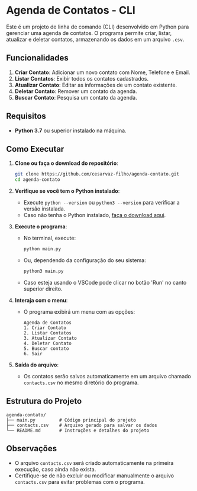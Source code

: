 
# Agenda de Contatos - CLI

Este é um projeto de linha de comando (CLI) desenvolvido em Python para gerenciar uma agenda de contatos. O programa permite criar, listar, atualizar e deletar contatos, armazenando os dados em um arquivo `.csv`.

## Funcionalidades

1. **Criar Contato**: Adicionar um novo contato com Nome, Telefone e Email.
2. **Listar Contatos**: Exibir todos os contatos cadastrados.
3. **Atualizar Contato**: Editar as informações de um contato existente.
4. **Deletar Contato**: Remover um contato da agenda.
5. **Buscar Contato**: Pesquisa um contato da agenda.


## Requisitos

- **Python 3.7** ou superior instalado na máquina.

## Como Executar

1. **Clone ou faça o download do repositório**:
   ```bash
   git clone https://github.com/cesarvaz-filho/agenda-contato.git
   cd agenda-contato
   ```

2. **Verifique se você tem o Python instalado**:
   - Execute `python --version` ou `python3 --version` para verificar a versão instalada.
   - Caso não tenha o Python instalado, [faça o download aqui](https://www.python.org/downloads/).

3. **Execute o programa**:
   - No terminal, execute:
     ```bash
     python main.py
     ```
   - Ou, dependendo da configuração do seu sistema:
     ```bash
     python3 main.py
     ```
   - Caso esteja usando o VSCode pode clicar no botão 'Run' no canto superior direito.

4. **Interaja com o menu**:
   - O programa exibirá um menu com as opções:
     ```
     Agenda de Contatos
     1. Criar Contato
     2. Listar Contatos
     3. Atualizar Contato
     4. Deletar Contato
     5. Buscar contato
     6. Sair
     ```

5. **Saída do arquivo**:
   - Os contatos serão salvos automaticamente em um arquivo chamado `contacts.csv` no mesmo diretório do programa.

## Estrutura do Projeto

```plaintext
agenda-contato/
├── main.py         # Código principal do projeto
├── contacts.csv    # Arquivo gerado para salvar os dados
└── README.md       # Instruções e detalhes do projeto
```

## Observações

- O arquivo `contacts.csv` será criado automaticamente na primeira execução, caso ainda não exista.
- Certifique-se de não excluir ou modificar manualmente o arquivo `contacts.csv` para evitar problemas com o programa.

